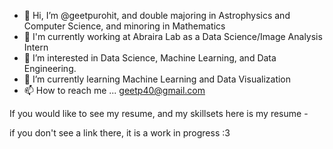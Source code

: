- 👋 Hi, I’m @geetpurohit, and double majoring in Astrophysics and Computer Science, and minoring in Mathematics
- 💼 I'm currently working at Abraira Lab as a Data Science/Image Analysis Intern
- 👀 I’m interested in Data Science, Machine Learning, and Data Engineering.
- 🌱 I’m currently learning Machine Learning and Data Visualization
- 📫 How to reach me ...  geetp40@gmail.com

If you would like to see my resume, and my skillsets here is my resume - 

if you don't see a link there, it is a work in progress :3
